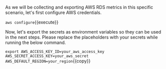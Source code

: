 As we will be collecting and exporting AWS RDS metrics in this specific scenario, let's first configure AWS credentials. 

`aws configure`{{execute}}

Now, let's export the secrets as environment variables so they can be used in the next steps. Please replace the placeholders with your secrets while running the below command. 

`export AWS_ACCESS_KEY_ID=your_aws_access_key AWS_SECRET_ACCESS_KEY=your_aws_secret AWS_DEFAULT_REGION=your_region`{{copy}}
